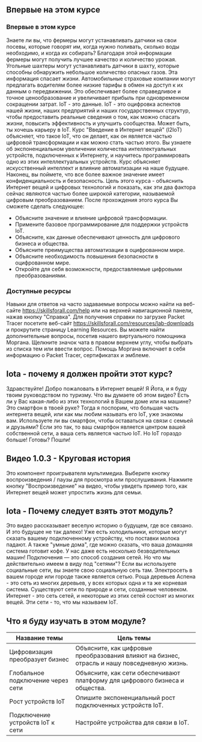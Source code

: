 <!-- 1.0.1 -->
## Впервые на этом курсе 
### Впервые в этом курсе
Знаете ли вы, что фермеры могут устанавливать датчики на свои посевы, которые говорят им, когда нужно поливать, сколько воды необходимо, и когда их собирать? Благодаря этой информации фермеры могут получить лучшее качество и количество урожая. Угольные шахтеры могут устанавливать датчики в шахту, которые способны обнаружить небольшое количество опасных газов. Эта информация спасает жизни. Автомобильные страховые компании могут предлагать водителям более низкие тарифы в обмен на доступ к их данным о передвижении. Это обеспечивает более справедливое и точное ценообразование и увеличивает прибыль при одновременном сокращении затрат.
IoT - это данные. IoT - это оцифровка аспектов нашей жизни, наших предприятий и наших государственных структур, чтобы предоставить реальные сведения о том, как можно спасать жизни, повысить эффективность и улучшить сообщества. Может быть, ты хочешь карьеру в IoT.
Курс "Введение в Интернет вещей" (I2IoT) объясняет, что такое IoT, что он делает, как он является частью цифровой трансформации и как можно стать частью этого. Вы узнаете об экспоненциальном увеличении количества интеллектуальных устройств, подключенных к Интернету, и научитесь программировать одно из этих интеллектуальных устройств. Курс объясняет искусственный интеллект и влияние автоматизации на наше будущее. Наконец, вы поймете, что все более важное значение имеет конфиденциальность и безопасность.
Цель этого курса - объяснить Интернет вещей и цифровых технологий и показать, как эти два фактора сейчас являются частью более широкой категории, называемой цифровым преобразованием.
После прохождения этого курса Вы сможете сделать следующее:
* Объясните значение и влияние цифровой трансформации.
* Примените базовое программирование для поддержки устройств IoT.
* Объясните, как данные обеспечивают ценность для цифрового бизнеса и общества.
* Объясните преимущества автоматизации в оцифрованном мире.
* Объясните необходимость повышения безопасности в оцифрованном мире.
* Откройте для себя возможности, предоставляемые цифровыми преобразованиями.
### Доступные ресурсы
Навыки для ответов на часто задаваемые вопросы можно найти на веб-сайте https://skillsforall.com/help или на верхней навигационной панели, нажав кнопку "Справка". Для получения справки по загрузке Packet Tracer посетите веб-сайт https://skillsforall.com/resources/lab-downloads и прокрутите страницу Learning Resources. Вы можете найти дополнительные вопросы, посетив нашего виртуального помощника Моргана. Щелкните значок чата в правом верхнем углу, чтобы выбрать из списка тем или ввести вопрос. Помощь Моргана включает в себя информацию о Packet Tracer, сертификатах и эмблеме.

<!-- 1.0.2 -->
## Iota - почему я должен пройти этот курс?

Здравствуйте! Добро пожаловать в Интернет вещей! Я Йота, и я буду твоим руководством по туризму. Что вы думаете об этом видео? Есть ли у Вас какая-либо из этих технологий в Вашем доме или на машине? Это смартфон в твоей руке? Тогда я поспорим, что большая часть интернета вещей, или как мы любим называть его IoT, уже знакомы вам. Используете ли вы смартфон, чтобы оставаться на связи с семьей и друзьями? Если это так, то ваш смартфон является центром вашей собственной сети, а ваша сеть является частью IoT. Но IoT гораздо больше! Готовы? Пошли!

<!-- 1.0.3 -->
## Видео 1.0.3 - Круговая история
Это компонент проигрывателя мультимедиа. Выберите кнопку воспроизведения / паузы для просмотра или прослушивания.
Нажмите кнопку "Воспроизведение" на видео, чтобы увидеть пример того, как Интернет вещей может упростить жизнь для семьи.

<!-- 1.0.4 -->
## Iota - Почему следует взять этот модуль?

Это видео рассказывает веселую историю о будущем, где все связано. И это будущее не так далеко! Уже есть холодильники, которые могут сказать вашему подключенному устройству, что поставки молока падают. А также "умные дома", где можно сказать, что ваша домашняя система готовит кофе. У нас даже есть несколько безводительных машин!
Подключения — это способ создания сетей. Но что мы действительно имеем в виду под "сетями"? Если вы используете социальные сети, вы знаете свою социальную сеть там. Электросеть в вашем городе или городе также является сетью. Роща деревьев Аспена - это сеть из многих деревьев, у всех которых одна и та же корневая система. Существуют сети по природе и сети, созданные человеком. Интернет - это сеть сетей, и некоторые из этих сетей состоят из многих вещей. Эти сети - то, что мы называем IoT.

<!-- 1.0.5 -->
## Что я буду изучать в этом модуле?


| Название темы | Цель темы |
|---- | ------------ |
| Цифровизация преобразует бизнес | Объясните, как цифровые преобразования влияют на бизнес, отрасль и нашу повседневную жизнь. |
| Глобальное подключение через сети | Объясните, как сети обеспечивают платформу для цифрового бизнеса и общества. |
| Рост устройств IoT | Опишите экспоненциальный рост подключенных устройств IoT. |
| Подключение устройств IoT к сети | Настройте устройства для связи в IoT. |

